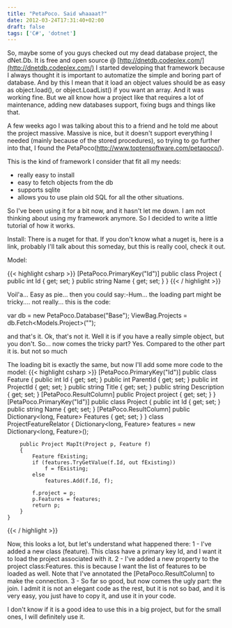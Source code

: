 ```yaml
---
title: "PetaPoco. Said whaaaat?"
date: 2012-03-24T17:31:40+02:00
draft: false
tags: ['C#', 'dotnet']
---
```


So, maybe some of you guys checked out my dead database project, the dNet.Db. It is free and open source @ [http://dnetdb.codeplex.com/](http://dnetdb.codeplex.com/)
I started developing that framework because I always thought  it is important to automatize the simple and boring part of database. And by this I mean that it load an object values should be as easy as object.load(), or object.LoadList() if you want an array.
And it was working fine. But we all know how a project like that requires a lot of maintenance, adding new databases support, fixing bugs and things like that.

A few weeks ago I was talking about this to a friend and he told me about the project massive.
Massive is nice, but it doesn't support everything I needed (mainly because of the stored procedures), so trying to go further into that, I found the PetaPoco(http://www.toptensoftware.com/petapoco/).

This is the kind of framework I consider that fit all my needs:
- really easy to install
- easy to fetch objects from the db
- supports sqlite
- allows you to use plain old SQL for all the other situations.

So I've been using it for a bit now, and it hasn't let me down. I am not thinking about using my framework anymore. So I decided to write a little tutorial of how it works.

Install: There is a nuget for that. If you don't know what a nuget is, here is a link, probably I'll talk about this someday, but this is really cool, check it out.

Model:

{{< highlight csharp >}}
[PetaPoco.PrimaryKey("Id")]
public class Project
{
      public int Id { get; set; }
      public string Name { get; set; }
}
{{< / highlight >}}

Voil'a... Easy as pie...
then you could say:-Hum... the loading part might be tricky....
not really... this is the code:

var db = new PetaPoco.Database("Base");
ViewBag.Projects = db.Fetch<Models.Project>("");

and that's it.
Ok, that's not it. Well it is if you have a really simple object, but you don't.
So... now comes the tricky part?
Yes. Compared to the other part it is. but not so much

The loading bit is exactly the same, but now I'll add some more code to the model:
{{< highlight csharp >}}
   [PetaPoco.PrimaryKey("Id")]
    public class Feature
    {
        public int Id { get; set; }
        public int ParentId { get; set; }
        public int ProjectId { get; set; }
        public string Title { get; set; }
        public string Description { get; set; }
        [PetaPoco.ResultColumn]
        public Project project { get; set; }
    }
    [PetaPoco.PrimaryKey("Id")]
    public class Project
    {
        public int Id { get; set; }
        public string Name { get; set; }
        [PetaPoco.ResultColumn]
        public Dictionary<long, Feature> Features { get; set; }
    }
    class ProjectFeatureRelator
    {
        Dictionary<long, Feature> features = new Dictionary<long, Feature>();

        public Project MapIt(Project p, Feature f)
        {
            Feature fExisting;
            if (features.TryGetValue(f.Id, out fExisting))
                f = fExisting;
            else
                features.Add(f.Id, f);

            f.project = p;
            p.Features = features;
            return p;
        }
    }
{{< / highlight >}}

Now, this looks a lot, but let's understand what happened there:
1 - I've added a new class (feature). This class have a primary key Id, and I want it to load the project associated with it.
2 - I've added a new property to the project class:Features. this is because I want the list of features to be loaded as well. Note that I've annotated the [PetaPoco.ResultColumn] to make the connection.
3 - So far so good, but now comes the ugly part: the join. I admit it is not an elegant code as the rest, but it is not so bad, and it is very easy, you just have to copy it, and use it in your code.

I don't know if it is a good idea to use this in a big project, but for the small ones, I will definitely use it. 